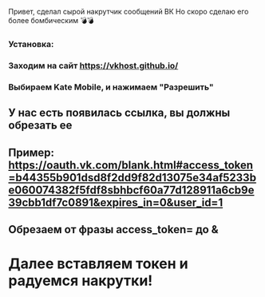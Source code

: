 Привет, сделал сырой накрутчик сообщений ВК
Но скоро сделаю его более бомбическим 💣💣
### Установка:
### Заходим на сайт https://vkhost.github.io/
### Выбираем Kate Mobile, и нажимаем "Разрешить"
## У нас есть появилась ссылка, вы должны обрезать ее
## Пример: https://oauth.vk.com/blank.html#access_token=b44355b901dsd8f2dd9f82d13075e34af5233be060074382f5fdf8sbhbcf60a77d128911a6cb9e39cbb1df7c0891&expires_in=0&user_id=1
## Обрезаем от фразы access_token= до &
# Далее вставляем токен и радуемся накрутки!
